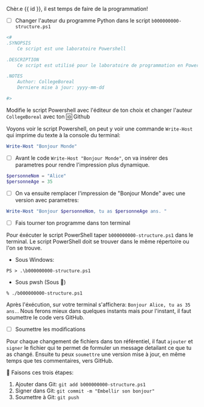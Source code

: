 Chèr.e {{ id }}, il est temps de faire de la programmation!

- [ ] Changer l'auteur du programme Python dans le script `b000000000-structure.ps1`

```powershell
<#
.SYNOPSIS
    Ce script est une laboratoire Powershell

.DESCRIPTION
    Ce script est utilisé pour le laboratoire de programmation en Powershell.

.NOTES
    Author: CollegeBoreal
    Derniere mise à jour: yyyy-mm-dd

#>
```

Modifie le script Powershell avec l'éditeur de ton choix et changer l'auteur `CollegeBoreal` avec ton :id: Github

Voyons voir le script Powershell, on peut y voir une commande `Write-Host` qui imprime du texte à la console du terminal:

```powershell
Write-Host "Bonjour Monde"
```

- [ ] Avant le code `Write-Host "Bonjour Monde"`, on va insérer des parametres pour rendre l'impression plus dynamique.

```powershell
$personneNom = "Alice"
$personneAge = 35
```

- [ ] On va ensuite remplacer l'impression de "Bonjour Monde" avec une version avec parametres:

```powershell
Write-Host "Bonjour $personneNom, tu as $personneAge ans. "
```

- [ ] Fais tourner ton programme dans ton terminal

Pour éxécuter le script PowerShell taper `b000000000-structure.ps1` dans le terminal. Le script PowerShell doit se trouver dans le même répertoire ou l'on se trouve.

* Sous Windows:

```
PS > .\b000000000-structure.ps1
```

* Sous pwsh (Sous :apple:)

```
% ./b000000000-structure.ps1
```


Après l'éxécution, sur votre terminal s'affichera: `Bonjour Alice, tu as 35 ans.`. Nous ferons mieux dans quelques instants mais pour l'instant, il faut soumettre le code vers GitHub. 


- [ ] Soumettre les modifications

Pour chaque changement de fichiers dans ton référentiel, il faut  `ajouter` et `signer` le fichier qui te permet de formuler un message detailant ce que tu as changé. Ensuite tu peux `soumettre` une version mise à jour, en même temps que tes commentaires, vers GitHub. 

:round_pushpin: Faisons ces trois étapes:

1. Ajouter dans Git: `git add b000000000-structure.ps1`
2. Signer dans Git: `git commit -m "Embellir son bonjour"`
3. Soumettre à Git: `git push`
